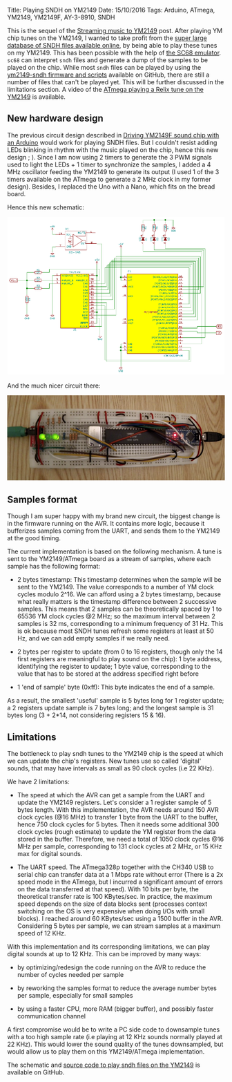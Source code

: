 Title: Playing SNDH on YM2149
Date: 15/10/2016
Tags: Arduino, ATmega, YM2149, YM2149F, AY-3-8910, SNDH

This is the sequel of the [Streaming music to YM2149][1] post. After
playing YM chip tunes on the YM2149, I wanted to take profit from the
[super large database of SNDH files available online][2], by being
able to play these tunes on my YM2149. This has been possible with the
help of [the SC68 emulator][3]. `sc68` can interpret `sndh` files and
generate a dump of the samples to be played on the chip. While most
`sndh` files can be played by using the [ym2149-sndh firmware and
scripts][4] available on GitHub, there are still a number of files
that can't be played yet. This will be further discussed in the
limitations section. A video of the [ATmega playing a Relix tune on
the YM2149][6] is available.


New hardware design
-------------------

The previous circuit design described in [Driving YM2149F sound chip
with an Arduino][5] would work for playing SNDH files. But I couldn't
resist adding LEDs blinking in rhythm with the music played on the
chip, hence this new design ; ). Since I am now using 2 timers to
generate the 3 PWM signals used to light the LEDs + 1 timer to
synchronize the samples, I added a 4 MHz oscillator feeding the YM2149
to generate its output (I used 1 of the 3 timers available on the
ATmega to generate a 2 MHz clock in my former design). Besides, I
replaced the Uno with a Nano, which fits on the bread board.

Hence this new schematic:

<img src="static/ym2149-schematic-v2.png" alt="YM2149 schematic V2"/>

And the much nicer circuit there:

<img src="static/ym2149-pic-v2.png" alt="YM2149 driven by Arduino Nano V2"/>


Samples format
--------------

Though I am super happy with my brand new circuit, the biggest change
is in the firmware running on the AVR. It contains more logic, because
it bufferizes samples coming from the UART, and sends them to the
YM2149 at the good timing.

The current implementation is based on the following mechanism. A tune
is sent to the YM2149/ATmega board as a stream of samples, where each
sample has the following format:

* 2 bytes timestamp: This timestamp determines when the sample will be
  sent to the YM2149. The value corresponds to a number of YM clock
  cycles modulo 2^16. We can afford using a 2 bytes timestamp, because
  what really matters is the timestamp difference between 2 successive
  samples. This means that 2 samples can be theoretically spaced by 1
  to 65536 YM clock cycles @2 MHz; so the maximum interval between 2
  samples is 32 ms, corresponding to a minimum frequency of 31 Hz. This
  is ok because most SNDH tunes refresh some registers at least at
  50 Hz, and we can add empty samples if we really need.

* 2 bytes per register to update (from 0 to 16 registers, though only
  the 14 first registers are meaningful to play sound on the chip): 1
  byte address, identifying the register to update; 1 byte value,
  corresponding to the value that has to be stored at the address
  specified right before

* 1 'end of sample' byte (0xff): This byte indicates the end of a
  sample.

As a result, the smallest 'useful' sample is 5 bytes long for 1
register update; a 2 registers update sample is 7 bytes long; and the
longest sample is 31 bytes long (3 + 2*14, not considering registers
15 & 16).


Limitations
-----------

The bottleneck to play sndh tunes to the YM2149 chip is the speed at
which we can update the chip's registers. New tunes use so called
'digital' sounds, that may have intervals as small as 90 clock cycles
(i.e 22 KHz).

We have 2 limitations:

* The speed at which the AVR can get a sample from the UART and update
  the YM2149 registers. Let's consider a 1 register sample of 5 bytes
  length. With this implementation, the AVR needs around 150 AVR clock
  cycles (@16 MHz) to transfer 1 byte from the UART to the buffer,
  hence 750 clock cycles for 5 bytes. Then it needs some additional
  300 clock cycles (rough estimate) to update the YM register from the
  data stored in the buffer. Therefore, we need a total of 1050 clock
  cycles @16 MHz per sample, corresponding to 131 clock cycles at 2
  MHz, or 15 KHz max for digital sounds.

* The UART speed. The ATmega328p together with the CH340 USB to serial
  chip can transfer data at a 1 Mbps rate without error (There is a 2x
  speed mode in the ATmega, but I incurred a significant amount of
  errors on the data transferred at that speed). With 10 bits per
  byte, the theoretical transfer rate is 100 KBytes/sec. In practice,
  the maximum speed depends on the size of data blocks sent (processes
  context switching on the OS is very expensive when doing I/Os with
  small blocks). I reached around 60 KBytes/sec using a 1500 buffer in
  the AVR. Considering 5 bytes per sample, we can stream samples at a
  maximum speed of 12 KHz.

With this implementation and its corresponding limitations, we can
play digital sounds at up to 12 KHz. This can be improved by many ways:

* by optimizing/redesign the code running on the AVR to reduce the
  number of cycles needed per sample

* by reworking the samples format to reduce the average number bytes
  per sample, especially for small samples

* by using a faster CPU, more RAM (bigger buffer), and possibly faster
  communication channel

A first compromise would be to write a PC side code to downsample
tunes with a too high sample rate (i.e playing at 12 KHz sounds
normally played at 22 KHz). This would lower the sound quality of the
tunes downsampled, but would allow us to play them on this
YM2149/ATmega implementation.

The schematic and [source code to play sndh files on the YM2149][4] is
available on GitHub.


[1]: http://www.florentflament.com/blog/streaming-music-to-ym2149f.html
[2]: http://sndh.atari.org/
[3]: https://sourceforge.net/projects/sc68/
[4]: https://github.com/FlorentFlament/ym2149-sndh
[5]: http://www.florentflament.com/blog/driving-ym2149f-sound-chip-with-an-arduino.html
[6]: https://www.youtube.com/watch?v=JjofS8wdNEY
